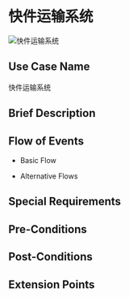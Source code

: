快件运输系统
===========

![快件运输系统](https://raw.githubusercontent.com/h1994st/UML-Project/master/Assignment%201/Detailed%20Use%20Case/Use%20Case%20Image/%E5%BF%AB%E4%BB%B6%E8%BF%90%E8%BE%93%E7%B3%BB%E7%BB%9F.png?token=ADxB5fmgGJjtVM7ZQqPjk--iANcZ0pbMks5UXvWKwA%3D%3D)

## Use Case Name

快件运输系统

## Brief Description



## Flow of Events

- Basic Flow



- Alternative Flows



## Special Requirements



## Pre-Conditions



## Post-Conditions



## Extension Points


